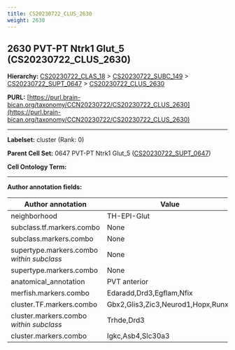 ```yaml
---
title: CS20230722_CLUS_2630
weight: 2630
---
```

## 2630 PVT-PT Ntrk1 Glut_5 (CS20230722_CLUS_2630)
<b>Hierarchy: </b>
[CS20230722_CLAS_18](../CS20230722_CLAS_18) >
[CS20230722_SUBC_149](../CS20230722_SUBC_149) >
[CS20230722_SUPT_0647](../CS20230722_SUPT_0647) >
[CS20230722_CLUS_2630](../CS20230722_CLUS_2630)

**PURL:** [https://purl.brain-bican.org/taxonomy/CCN20230722/CS20230722_CLUS_2630](https://purl.brain-bican.org/taxonomy/CCN20230722/CS20230722_CLUS_2630)

---


**Labelset:** cluster (Rank: 0)

**Parent Cell Set:** 0647 PVT-PT Ntrk1 Glut_5 ([CS20230722_SUPT_0647](../CS20230722_SUPT_0647))



**Cell Ontology Term:** 

[MARKER GENES.]: #


---

[TRANSFERRED ANNOTATIONS.]: #


[AUTHOR ANNOTATION FIELDS.]: #


**Author annotation fields:**

| Author annotation | Value |
|-------------------|-------|
|neighborhood|TH-EPI-Glut|
|subclass.tf.markers.combo|None|
|subclass.markers.combo|None|
|supertype.markers.combo _within subclass_|None|
|supertype.markers.combo|None|
|anatomical_annotation|PVT anterior|
|merfish.markers.combo|Edaradd,Drd3,Egflam,Nfix|
|cluster.TF.markers.combo|Gbx2,Glis3,Zic3,Neurod1,Hopx,Runx2|
|cluster.markers.combo _within subclass_|Trhde,Drd3|
|cluster.markers.combo|Igkc,Asb4,Slc30a3|
